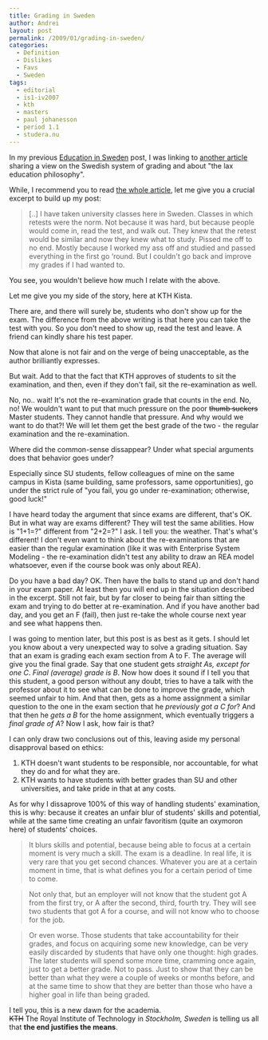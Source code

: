 ```yaml
---
title: Grading in Sweden
author: Andrei
layout: post
permalink: /2009/01/grading-in-sweden/
categories:
  - Definition
  - Dislikes
  - Favs
  - Sweden
tags:
  - editorial
  - is1-iv2007
  - kth
  - masters
  - paul johanesson
  - period 1.1
  - studera.nu
---
```

In my previous [Education in Sweden][1] post, I was linking to [another article][2] sharing a view on the Swedish system of grading and about "the lax education philosophy".

While, I recommend you to read [the whole article][2], let me give you a crucial excerpt to build up my post:

> [..] I have taken university classes here in Sweden. Classes in which retests were the norm. Not because it was hard, but because people would come in, read the test, and walk out. They knew that the retest would be similar and now they knew what to study. Pissed me off to no end. Mostly because I worked my ass off and studied and passed everything in the first go ‘round. But I couldn't go back and improve my grades if I had wanted to.

You see, you wouldn't believe how much I relate with the above.

Let me give you my side of the story, here at KTH Kista.

There are, and there will surely be, students who don't show up for the exam. The difference from the above writing is that here you can take the test with you. So you don't need to show up, read the test and leave. A friend can kindly share his test paper.

Now that alone is not fair and on the verge of being unacceptable, as the author brilliantly expresses.

But wait. Add to that the fact that KTH approves of students to sit the examination, and then, even if they don't fail, sit the re-examination as well.

No, no.. wait! It's not the re-examination grade that counts in the end. No, no! We wouldn't want to put that much pressure on the poor <span style="text-decoration: line-through;">thumb suckers</span> Master students. They cannot handle that pressure. And why would we want to do that?! We will let them get the best grade of the two - the regular examination and the re-examination.

Where did the common-sense dissappear? Under what special arguments does that behavior goes under?

Especially since SU students, fellow colleagues of mine on the same campus in Kista (same building, same professors, same opportunities), go under the strict rule of "you fail, you go under re-examination; otherwise, good luck!"

I have heard today the argument that since exams are different, that's OK. But in what way are exams different? They will test the same abilities. How is "1+1=?" different from "2+2=?" I ask. I tell you: the weather. That's what's different! I don't even want to think about the re-examinations that are easier than the regular examination (like it was with Enterprise System Modeling - the re-examination didn't test any ability to draw an REA model whatsoever, even if the course book was only about REA).

Do you have a bad day? OK. Then have the balls to stand up and don't hand in your exam paper. At least then you will end up in the situation described in the excerpt. Still not fair, but by far closer to being fair than sitting the exam and trying to do better at re-examination. And if you have another bad day, and you get an F (fail), then just re-take the whole course next year and see what happens then.

I was going to mention later, but this post is as best as it gets. I should let you know about a very unexpected way to solve a grading situation. Say that an exam is grading each exam section from A to F. The average will give you the final grade. Say that one student gets *straight As, except for one C*. *Final (average) grade is B*. Now how does it sound if I tell you that this student, a good person without any doubt, tries to have a talk with the professor about it to see what can be done to improve the grade, which seemed unfair to him. And that then, gets as a home assignment a similar question to the one in the exam section that he *previously got a C for*? And that then he *gets a B* for the home assignment, which eventually triggers a *final grade of A*? Now I ask, how fair is that?

I can only draw two conclusions out of this, leaving aside my personal disapproval based on ethics:

1.  KTH doesn't want students to be responsible, nor accountable, for what they do and for what they are.
2.  KTH wants to have students with better grades than SU and other universities, and take pride in that at any costs.

As for why I dissaprove 100% of this way of handling students' examination, this is why: because it creates an unfair blur of students' skills and potential, while at the same time creating an unfair favoritism (quite an oxymoron here) of students' choices.

> It blurs skills and potential, because being able to focus at a certain moment is very much a skill. The exam is a deadline. In real life, it is very rare that you get second chances. Whatever you are at a certain moment in time, that is what defines you for a certain period of time to come.

> Not only that, but an employer will not know that the student got A from the first try, or A after the second, third, fourth try. They will see two students that got A for a course, and will not know who to choose for the job.

> Or even worse. Those students that take accountability for their grades, and focus on acquiring some new knowledge, can be very easily discarded by students that have only one thought: high grades. The later students will spend some more time, cramming once again, just to get a better grade. Not to pass. Just to show that they can be better than what they were a couple of weeks or months before, and at the same time to show that they are better than those who have a higher goal in life than being graded.

I tell you, this is a new dawn for the academia.  
<span style="text-decoration: line-through;">KTH</span> The Royal Institute of Technology in *Stockholm, Sweden* is telling us all that **the end justifies the means**.

 [1]: http://blog.andreineculau.com/2009/01/education-in-sweden/
 [2]: http://welcometosweden.blogspot.com/2009/01/swedens-education-rank-falls.html